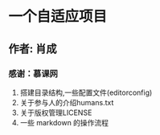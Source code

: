 # 一个自适应项目
## 作者: 肖成
### 感谢：慕课网
1. 搭建目录结构,一些配置文件(editorconfig)
2. 关于参与人的介绍humans.txt
3. 关于版权管理LICENSE
4. 一些 markdown 的操作流程